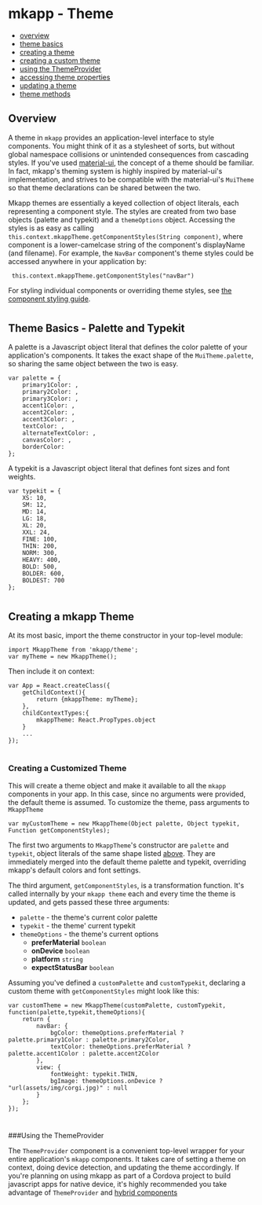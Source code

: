 # mkapp - Theme

- [overview](#overview)
- [theme basics](#theme-basics)
- [creating a theme](#create-theme)
- [creating a custom theme](#custom-theme)
- [using the ThemeProvider](#theme-provider)
- [accessing theme properties](#accessing-theme)
- [updating a theme](#update-theme)
- [theme methods](#theme-methods)

<a name="overview"></a>
## Overview

A theme in `mkapp` provides an application-level interface to style components. You might think of it as a stylesheet of sorts, but without global namespace collisions or unintended consequences from cascading styles. If you've used [material-ui](http://material-ui.com), the concept of a theme should be familiar. In fact, mkapp's theming system is highly inspired by material-ui's implementation, and strives to be compatible with the material-ui's `MuiTheme` so that theme declarations can be shared between the two.

Mkapp themes are essentially a keyed collection of object literals, each representing a component style. The styles are created from two base objects (palette and typekit) and a `themeOptions` object. Accessing the styles is as easy as calling `this.context.mkappTheme.getComponentStyles(String component)`, where component is a lower-camelcase string of the component's displayName (and filename). For example, the `NavBar` component's theme styles could be accessed anywhere in your application by:

	 this.context.mkappTheme.getComponentStyles("navBar")

For styling individual components or overriding theme styles, see [the component styling guide](https://github.com/epferrari/mkapp/blob/master/docs/component-styling.md).

#

<a name="theme-basics"></a>
## Theme Basics - Palette and Typekit

A palette is a Javascript object literal that defines the color palette of your application's components. It takes the exact shape of the `MuiTheme.palette`, so sharing the same object between the two is easy.

	var palette = {
		primary1Color: ,
		primary2Color: ,
		primary3Color: ,
		accent1Color: ,
		accent2Color: ,
		accent3Color: ,
		textColor: ,
		alternateTextColor: ,
		canvasColor: ,
		borderColor:
	};

A typekit is a Javascript object literal that defines font sizes and font weights.

	var typekit = {
		XS: 10,
		SM: 12,
		MD: 14,
		LG: 18,
		XL: 20,
		XXL: 24,
		FINE: 100,
		THIN: 200,
		NORM: 300,
		HEAVY: 400,
		BOLD: 500,
		BOLDER: 600,
		BOLDEST: 700
	};

#

<a name="create-theme"></a>
## Creating a mkapp Theme

At its most basic, import the theme constructor in your top-level module:

	import MkappTheme from 'mkapp/theme';
	var myTheme = new MkappTheme();

Then include it on context:

	var App = React.createClass({
		getChildContext(){
			return {mkappTheme: myTheme};
		},
		childContextTypes:{
			mkappTheme: React.PropTypes.object
		}
		...
	});

#

<a name="custom-theme"></a>
### Creating a Customized Theme
This will create a theme object and make it available to all the `mkapp` components in your app. In this case, since no arguments were provided, the default theme is assumed. To customize the theme, pass arguments to `MkappTheme`

	var myCustomTheme = new MkappTheme(Object palette, Object typekit, Function getComponentStyles);

The first two arguments to `MkappTheme`'s constructor are `palette` and `typekit`, object literals of the same shape listed [above](#theme-basics). They are immediately merged into the default theme palette and typekit, overriding mkapp's default colors and font settings.

The third argument, `getComponentStyles`, is a transformation function. It's called internally by your `mkapp theme` each and every time the theme is updated, and gets passed these three arguments:

- `palette` - the theme's current color palette
- `typekit` - the theme' current typekit
- `themeOptions` - the theme's current options
	- **preferMaterial** `boolean`
	- **onDevice** `boolean`
	- **platform** `string`
	- **expectStatusBar** `boolean`

Assuming you've defined a `customPalette` and `customTypekit`, declaring a custom theme with `getComponentStyles` might look like this:

	var customTheme = new MkappTheme(customPalette, customTypekit, function(palette,typekit,themeOptions){
		return {
			navBar: {
				bgColor: themeOptions.preferMaterial ? palette.primary1Color : palette.primary2Color,
				textColor: themeOptions.preferMaterial ? palette.accent1Color : palette.accent2Color
			},
			view: {
				fontWeight: typekit.THIN,
				bgImage: themeOptions.onDevice ? "url(assets/img/corgi.jpg)" : null
			}
		};				
	});

#

<a name="theme-provider"></a>
###Using the ThemeProvider

The `ThemeProvider` component is a convenient top-level wrapper for your entire application's `mkapp` components. It takes care of setting a theme on context, doing device detection, and updating the theme accordingly. If you're planning on using mkapp as part of a Cordova project to build javascript apps for native device, it's highly recommended you take advantage of `ThemeProvider` and [hybrid components](#)
